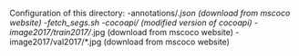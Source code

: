 Configuration of this directory:
    -annotations/*.json         (download from mscoco website)
    -fetch_segs.sh
    -cocoapi/                   (modified version of cocoapi)
    -image2017/train2017/*.jpg  (download from mscoco website)
    -image2017/val2017/*.jpg    (download from mscoco website)
